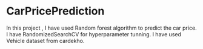 # CarPricePrediction

In this project , I have used Random forest algorithm to predict the car price. I have RandomizedSearchCV for hyperparameter tunning.
I have used Vehicle dataset from cardekho.
